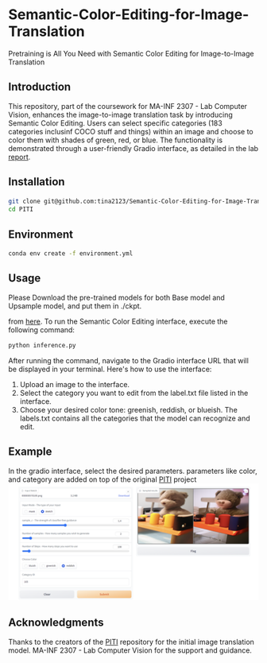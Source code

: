 # Semantic-Color-Editing-for-Image-Translation
 Pretraining is All You Need with Semantic Color Editing for Image-to-Image Translation
 ## Introduction
This repository, part of the coursework for MA-INF 2307 - Lab Computer Vision, enhances the image-to-image translation task by introducing Semantic Color Editing. Users can select specific categories (183 categories inclusinf COCO stuff and things) within an image and choose to color them with shades of green, red, or blue. The functionality is demonstrated through a user-friendly Gradio interface, as detailed in the lab [report](https://drive.google.com/file/d/18FduahKdY7O4SHAE7ZFwDJfoDbbt3QVh/view?usp=sharing).

## Installation
```bash
git clone git@github.com:tina2123/Semantic-Color-Editing-for-Image-Translation.git
cd PITI
```

## Environment
```bash
conda env create -f environment.yml
```

## Usage
Please Download the pre-trained models for both Base model and Upsample model, and put them in ./ckpt.

 from [here](https://github.com/nightrome/cocostuff). 
To run the Semantic Color Editing interface, execute the following command:
```bash
python inference.py
```

After running the command, navigate to the Gradio interface URL that will be displayed in your terminal. Here's how to use the interface:
1. Upload an image to the interface.
2. Select the category you want to edit from the label.txt file listed in the interface.
3. Choose your desired color tone: greenish, reddish, or blueish.
The labels.txt contains all the categories that the model can recognize and edit.


## Example
In the gradio interface, select the desired parameters. parameters like color, and category are added on top of the original [PITI](https://github.com/PITI-Synthesis/PITI) project 
![Image](img_interface.png)


## Acknowledgments
Thanks to the creators of the [PITI](https://github.com/PITI-Synthesis/PITI) repository for the initial image translation model.
MA-INF 2307 - Lab Computer Vision for the support and guidance.
